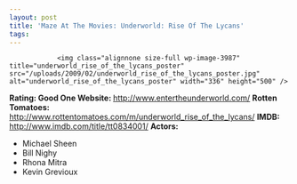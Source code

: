 ```yaml
---
layout: post
title: 'Maze At The Movies: Underworld: Rise Of The Lycans'
tags:
---
```



                <img class="alignnone size-full wp-image-3987" title="underworld_rise_of_the_lycans_poster" src="/uploads/2009/02/underworld_rise_of_the_lycans_poster.jpg" alt="underworld_rise_of_the_lycans_poster" width="336" height="500" />
<p><strong>Rating: Good One
Website: </strong><a href="http://www.entertheunderworld.com/"><a href="http://www.entertheunderworld.com/">http://www.entertheunderworld.com/</a></a>
<strong>Rotten Tomatoes:</strong> <a href="http://www.rottentomatoes.com/m/underworld_rise_of_the_lycans/"><a href="http://www.rottentomatoes.com/m/underworld_rise_of_the_lycans/">http://www.rottentomatoes.com/m/underworld_rise_of_the_lycans/</a></a>
<strong>IMDB: </strong><a href="http://www.imdb.com/title/tt0834001/"><a href="http://www.imdb.com/title/tt0834001/">http://www.imdb.com/title/tt0834001/</a></a>
<strong>Actors:</strong></p>
<ul>
    <li>Michael Sheen</li>
    <li>Bill Nighy</li>
    <li>Rhona Mitra</li>
    <li>Kevin Grevioux</li>
</ul>

